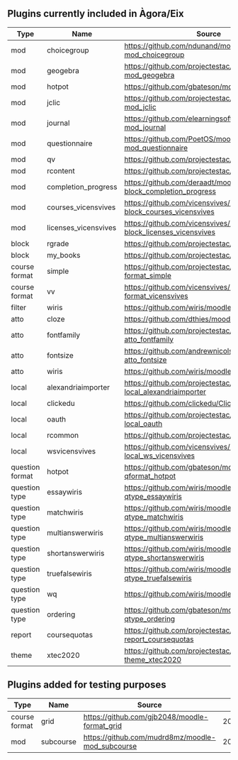 ## Plugins currently included in Àgora/Eix

|Type           |Name                |Source                                                          |Version   |Date      | Commit                                 |
|---------------|--------------------|----------------------------------------------------------------|----------|----------|----------------------------------------|
|mod            |choicegroup         |https://github.com/ndunand/moodle-mod_choicegroup               |2020070100|2020/07/01|04c8f0d417ccc2d7b147268120938895fb168ad3|
|mod            |geogebra            |https://github.com/projectestac/moodle-mod_geogebra             |2019010600|2020/06/16|4e26a45edd6109860301015d8fa73a367cc490cc|
|mod            |hotpot              |https://github.com/gbateson/moodle-mod_hotpot                   |2020060544|2020/06/16|748dc52d7cc96c7a0a38d0869a1dc20401b8b14e|
|mod            |jclic               |https://github.com/projectestac/moodle-mod_jclic                |2018112000|2020/06/16|7c93722eaa868c1b50fd4cbf8215bf78caa3a10e|
|mod            |journal             |https://github.com/elearningsoftware/moodle-mod_journal         |2020020700|2020/06/16|17df0cc947304be44f9ceb89e216dfbbc46f8716|
|mod            |questionnaire       |https://github.com/PoetOS/moodle-mod_questionnaire              |2020062301|2020/06/30|b8137c0227407149d3f8f01c345548d13474feee|
|mod            |qv                  |https://github.com/projectestac/moodle-mod_qv                   |2019010700|2020/06/16|97620971e6171c7ad89d980072ce4263b1dc349b|
|mod            |rcontent            |https://github.com/projectestac/marsupial                       |2015111700|2020/06/16|21e7ae04c46819310c37e6307b07fc18354894a7|
|mod            |completion_progress |https://github.com/deraadt/moodle-block_completion_progress     |2020033000|2020/06/16|42bbe9728708902b5edcd2203f8054b3a134edf8|
|mod            |courses_vicensvives |https://github.com/vicensvives/moodle-block_courses_vicensvives |2018090100|2020/06/16|25f4c45efdd8404bd415af32d21c1f2d8fb632d1|
|mod            |licenses_vicensvives|https://github.com/vicensvives/moodle-block_licenses_vicensvives|2018090100|2020/06/16|60cf50d20e17b11d4dc266d7a9187b5a915a1b71|
|block          |rgrade              |https://github.com/projectestac/Rgrade                          |2016090500|2020/06/16|c18e2da59601367ed473f500cac73d899d1c25da|
|block          |my_books            |https://github.com/projectestac/marsupial                       |2015111700|2020/06/16|21e7ae04c46819310c37e6307b07fc18354894a7|
|course format  |simple              |https://github.com/projectestac/moodle-format_simple            |2012121100|2020/06/16|e7246fecfbd50e7d13ac93b38e1801508d82a108|
|course format  |vv                  |https://github.com/vicensvives/moodle-format_vicensvives        |2018090100|2020/06/16|5fda6709ce041bb9c46c970b1784696bc179de83|
|filter         |wiris               |https://github.com/wiris/moodle-filter_wiris                    |2020061500|2020/06/16|ae11309f6a96472c97eb56c15dd205a42b7986d4|
|atto           |cloze               |https://github.com/dthies/moodle-atto_cloze                     |2017072802|2020/06/16|eacc7d4069cefa59000053f773e0b5bb291b3cdb|
|atto           |fontfamily          |https://github.com/projectestac/moodle-atto_fontfamily          |2020010600|2020/06/16|ad87cd2a5bee9f087d5f3026043c9d62dcaaed97|
|atto           |fontsize            |https://github.com/andrewnicols/moodle-atto_fontsize            |2015042701|2020/06/16|d6b5551a99c35e60f2a2887c181cb3c574c258b1|
|atto           |wiris               |https://github.com/wiris/moodle-atto_wiris                      |2020022400|2020/06/16|b30235d7065cce2360b6043bdaf602ed1b30b212|
|local          |alexandriaimporter  |https://github.com/projectestac/moodle-local_alexandriaimporter |2016021600|2020/06/16|d8eb0e05d5deeef13a9c574fd5c5da8cecf81b06|
|local          |clickedu            |https://github.com/clickedu/ClickeduMoodlePlugin                |2019072400|2020/06/16|06805f201af99b9f65df171331619c82fdb94f56|
|local          |oauth               |https://github.com/projectestac/moodle-local_oauth              |2016021600|2020/06/16|b1c71e53e99e1708bb1dc728c7c31699e14ab01b|
|local          |rcommon             |https://github.com/projectestac/marsupial                       |2015111700|2020/06/16|21e7ae04c46819310c37e6307b07fc18354894a7|
|local          |wsvicensvives       |https://github.com/vicensvives/moodle-local_ws_vicensvives      |2018090100|2020/06/16|3944086b0269e4583a782f74a1cc7cef1d99a539|
|question format|hotpot              |https://github.com/gbateson/moodle-qformat_hotpot               |2019111022|2020/06/16|1f257786c2929cc5373021bdbb3ad5f6f975adae|
|question type  |essaywiris          |https://github.com/wiris/moodle-qtype_essaywiris                |2020061600|2020/06/16|891b417cadd6bbfda194f54c0be75727a935f6a1|
|question type  |matchwiris          |https://github.com/wiris/moodle-qtype_matchwiris                |2020061600|2020/06/16|baa5c57a79f2217c5917d0d91a2cf57b3c211e5a|
|question type  |multianswerwiris    |https://github.com/wiris/moodle-qtype_multianswerwiris          |2020061600|2020/06/16|78d65358269160a055fb2441078c34ece586bf0a|
|question type  |shortanswerwiris    |https://github.com/wiris/moodle-qtype_shortanswerwiris          |2020061600|2020/06/16|069ace6b725d9b329b230adb89e1843dc14a2116|
|question type  |truefalsewiris      |https://github.com/wiris/moodle-qtype_truefalsewiris            |2020061600|2020/06/16|5660144158faf5c8ade26f209db1dba95fbd318d|
|question type  |wq                  |https://github.com/wiris/moodle-qtype_wq                        |2020061600|2020/06/16|67c0094a7bb995cfd8c15c8dda791cdd37dbd691|
|question type  |ordering            |https://github.com/gbateson/moodle-qtype_ordering               |2019121400|2020/06/16|e72bcf9c7effbe0718c0687069ee4990cfec1892|
|report         |coursequotas        |https://github.com/projectestac/moodle-report_coursequotas      |2016091400|2020/06/16|d1e029092f5d5cddd603ab4972209759817ea3ef|
|theme          |xtec2020            |https://github.com/projectestac/moodle-theme_xtec2020           |2020080200|2020/08/06|392eeef6cd5ccc52b1c005dceefef2689831d998|

## Plugins added for testing purposes

|Type           |Name                |Source                                                          |Version   |Date      | Commit                                 |
|---------------|--------------------|----------------------------------------------------------------|----------|----------|----------------------------------------|
|course format  |grid                |https://github.com/gjb2048/moodle-format_grid                   |2019111702|2020/06/18|f59ed8e561056fb78dde6179837d2b12f80e53d3|
|mod            |subcourse           |https://github.com/mudrd8mz/moodle-mod_subcourse                |2020071100|2020/07/14|d92f334eddf023cfd815b191899d0afecb8b54e2|
